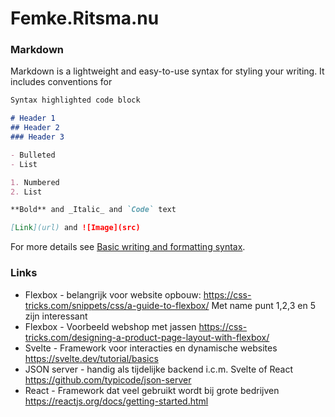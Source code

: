 # Femke.Ritsma.nu
### Markdown

Markdown is a lightweight and easy-to-use syntax for styling your writing. It includes conventions for

```markdown
Syntax highlighted code block

# Header 1
## Header 2
### Header 3

- Bulleted
- List

1. Numbered
2. List

**Bold** and _Italic_ and `Code` text

[Link](url) and ![Image](src)
```

For more details see [Basic writing and formatting syntax](https://docs.github.com/en/github/writing-on-github/getting-started-with-writing-and-formatting-on-github/basic-writing-and-formatting-syntax).

### Links

- Flexbox - belangrijk voor website opbouw:
  https://css-tricks.com/snippets/css/a-guide-to-flexbox/
  Met name punt 1,2,3 en 5 zijn interessant
- Flexbox - Voorbeeld webshop met jassen
  https://css-tricks.com/designing-a-product-page-layout-with-flexbox/
- Svelte - Framework voor interacties en dynamische websites
  https://svelte.dev/tutorial/basics
- JSON server - handig als tijdelijke backend i.c.m. Svelte of React
  https://github.com/typicode/json-server
- React - Framework dat veel gebruikt wordt bij grote bedrijven
  https://reactjs.org/docs/getting-started.html
